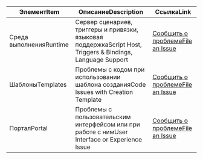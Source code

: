 | <span data-ttu-id="8e52f-101">Элемент</span><span class="sxs-lookup"><span data-stu-id="8e52f-101">Item</span></span> | <span data-ttu-id="8e52f-102">Описание</span><span class="sxs-lookup"><span data-stu-id="8e52f-102">Description</span></span> | <span data-ttu-id="8e52f-103">Ссылка</span><span class="sxs-lookup"><span data-stu-id="8e52f-103">Link</span></span> |
| --- | --- | --- |
| <span data-ttu-id="8e52f-104">Среда выполнения</span><span class="sxs-lookup"><span data-stu-id="8e52f-104">Runtime</span></span> |<span data-ttu-id="8e52f-105">Сервер сценариев, триггеры и привязки, языковая поддержка</span><span class="sxs-lookup"><span data-stu-id="8e52f-105">Script Host, Triggers & Bindings, Language Support</span></span> |[<span data-ttu-id="8e52f-106">Сообщить о проблеме</span><span class="sxs-lookup"><span data-stu-id="8e52f-106">File an Issue</span></span>](https://github.com/Azure/azure-webjobs-sdk-script/issues) |
| <span data-ttu-id="8e52f-107">Шаблоны</span><span class="sxs-lookup"><span data-stu-id="8e52f-107">Templates</span></span> |<span data-ttu-id="8e52f-108">Проблемы с кодом при использовании шаблона создания</span><span class="sxs-lookup"><span data-stu-id="8e52f-108">Code Issues with Creation Template</span></span> |[<span data-ttu-id="8e52f-109">Сообщить о проблеме</span><span class="sxs-lookup"><span data-stu-id="8e52f-109">File an Issue</span></span>](https://github.com/Azure/azure-webjobs-sdk-templates/issues) |
| <span data-ttu-id="8e52f-110">Портал</span><span class="sxs-lookup"><span data-stu-id="8e52f-110">Portal</span></span> |<span data-ttu-id="8e52f-111">Проблемы с пользовательским интерфейсом или при работе с ним</span><span class="sxs-lookup"><span data-stu-id="8e52f-111">User Interface or Experience Issue</span></span> |[<span data-ttu-id="8e52f-112">Сообщить о проблеме</span><span class="sxs-lookup"><span data-stu-id="8e52f-112">File an Issue</span></span>](https://github.com/ProjectKudu/AzureFunctionsPortal/issues) |

